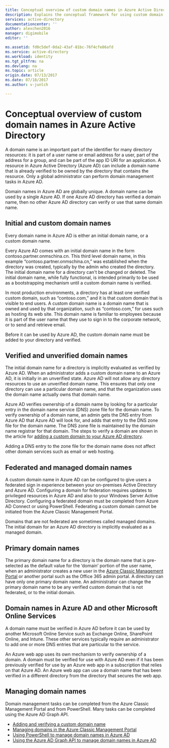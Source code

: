 ```yaml
---
title: Conceptual overview of custom domain names in Azure Active Directory | Microsoft Docs
description: Explains the conceptual framework for using custom domain names in Azure Active directory, including federation for single sign-on
services: active-directory
documentationcenter: ''
author: alexchen2016
manager: digimobile
editor: ''

ms.assetid: fd0c5def-0da2-43af-81bc-76f4cfe86afd
ms.service: active-directory
ms.workload: identity
ms.tgt_pltfrm: na
ms.devlang: na
ms.topic: article
origin.date: 07/13/2017
ms.date: 07/18/2017
ms.author: v-junlch

---
```

# Conceptual overview of custom domain names in Azure Active Directory
A domain name is an important part of the identifier for many directory resources: it is part of a user name or email address for a user, part of the address for a group, and can be part of the app ID URI for an application. A resource in Azure Active Directory (Azure AD) can include a domain name that is already verified to be owned by the directory that contains the resource. Only a global administrator can perform domain management tasks in Azure AD.

Domain names in Azure AD are globally unique. A domain name can be used by a single Azure AD. If one Azure AD directory has verified a domain name, then no other Azure AD directory can verify or use that same domain name.

## Initial and custom domain names
Every domain name in Azure AD is either an initial domain name, or a custom domain name.

Every Azure AD comes with an initial domain name in the form contoso.partner.onmschina.cn. This third level domain name, in this example “contoso.partner.onmschina.cn,” was established when the directory was created, typically by the admin who created the directory. The initial domain name for a directory can't be changed or deleted. The initial domain name, while fully functional, is intended primarily to be used as a bootstrapping mechanism until a custom domain name is verified.

In most production environments, a directory has at least one verified custom domain, such as “contoso.com,” and it is that custom domain that is visible to end users. A custom domain name is a domain name that is owned and used by that organization, such as “contoso.com,” for uses such as hosting its web site. This domain name is familiar to employees because it is part of the user name that they use to sign in to the corporate network, or to send and retrieve email.

Before it can be used by Azure AD, the custom domain name must be added to your directory and verified.

## Verified and unverified domain names
The initial domain name for a directory is implicitly evaluated as verified by Azure AD. When an administrator adds a custom domain name to an Azure AD, it is initially in an unverified state. Azure AD will not allow any directory resources to use an unverified domain name. This ensures that only one directory can use a particular domain name, and that the organization uses the domain name actually owns that domain name.

Azure AD verifies ownership of a domain name by looking for a particular entry in the domain name service (DNS) zone file for the domain name. To verify ownership of a domain name, an admin gets the DNS entry from Azure AD that Azure AD will look for, and adds that entry to the DNS zone file for the domain name. The DNS zone file is maintained by the domain name registrar for that domain. The steps to verify a domain are shown in the article for [adding a custom domain to your Azure AD directory](active-directory-add-domain.md).

Adding a DNS entry to the zone file for the domain name does not affect other domain services such as email or web hosting.

## Federated and managed domain names
A custom domain name in Azure AD can be configured to give users a federated sign in experience between your on-premises Active Directory and Azure AD. Configuring a domain for federation requires updates to privileged resources in Azure AD and also to your Windows Server Active Directory. Configuring a federated domain must be completed from Azure AD Connect or using PowerShell. Federating a custom domain cannot be initiated from the Azure Classic Management Portal. 

Domains that are not federated are sometimes called managed domains. The initial domain for an Azure AD directory is implicitly evaluated as a managed domain.

## Primary domain names
The primary domain name for a directory is the domain name that is pre-selected as the default value for the ‘domain’ portion of the user name, when an administrator creates a new user in the [Azure Classic Management Portal](https://manage.windowsazure.cn/) or another portal such as the Office 365 admin portal. A directory can have only one primary domain name. An administrator can change the primary domain name to be any verified custom domain that is not federated, or to the initial domain.

## Domain names in Azure AD and other Microsoft Online Services
A domain name must be verified in Azure AD before it can be used by another Microsoft Online Service such as Exchange Online, SharePoint Online, and Intune. These other services typically require an administrator to add one or more DNS entries that are particular to the service.

An Azure web app uses its own mechanism to verify ownership of a domain. A domain must be verified for use with Azure AD even if it has been previously verified for use by an Azure web app in a subscription that relies on that Azure AD. An Azure web app can use a domain name that has been verified in a different directory from the directory that secures the web app.

## Managing domain names
Domain management tasks can be completed from the Azure Classic Management Portal and from PowerShell. Many tasks can be completed using the Azure AD Graph API.

- [Adding and verifying a custom domain name](active-directory-add-domain.md)
- [Managing domains in the Azure Classic Management Portal](active-directory-add-manage-domain-names.md)
- [Using PowerShell to manage domain names in Azure AD](https://msdn.microsoft.com/library/azure/e1ef403f-3347-4409-8f46-d72dafa116e0#BKMK_ManageDomains)
- [Using the Azure AD Graph API to manage domain names in Azure AD](https://msdn.microsoft.com/Library/Azure/Ad/Graph/api/domains-operations)


